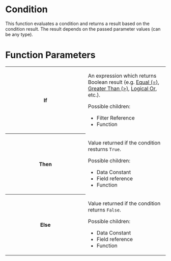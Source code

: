 # Condition

This function evaluates a condition and returns a result based on the condition result. The result depends on the passed parameter values (can be any type).

# Function Parameters

<table class="confluenceTable">
<colgroup>
<col style="width: 50%" />
<col style="width: 50%" />
</colgroup>
<tbody>
<tr class="odd">
<th class="confluenceTh"><p>If</p></th>
<td class="confluenceTd"><p>An expression which returns Boolean result (e.g. <a href="/t/Equal">Equal (=)</a>, <a href="/t/Greater-Than">Greater Than (&gt;)</a>, <a href="/t/Logical-Or">Logical Or</a>, etc.).</p>
<p>Possible children:</p>
<ul>
<li>Filter Reference</li>
<li>Function</li>
</ul></td>
</tr>
<tr class="even">
<th class="confluenceTh"><p>Then</p></th>
<td class="confluenceTd"><p>Value returned if the condition resturns <code>True</code>.</p>
<p>Possible children:</p>
<ul>
<li>Data Constant</li>
<li>Field reference</li>
<li>Function</li>
</ul></td>
</tr>
<tr class="odd">
<th class="confluenceTh"><p>Else</p></th>
<td class="confluenceTd"><p>Value returned if the condition returns <code>False</code>.</p>
<p>Possible children:</p>
<ul>
<li>Data Constant</li>
<li>Field reference</li>
<li>Function</li>
</ul></td>
</tr>
</tbody>
</table>
